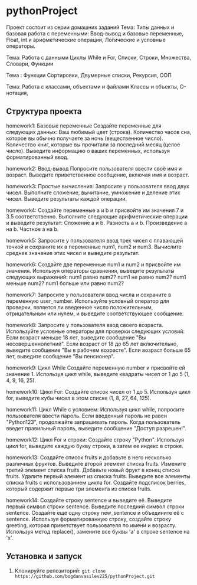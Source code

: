 # pythonProject

Проект состоит из серии домашних заданий 
 Тема: Типы данных и базовая работа с переменными:
Ввод-вывод и базовые переменные, Float, int и арифметические операции,
Логические и условные операторы.

Тема: Работа с данными
Циклы While и For,
Списки, Строки, Множества, Словари, Функции

Тема : Функции
Сортировки,
Двумерные списки,  Рекурсия, ООП

Тема: Работа с классами, объектами и файлами
Классы и объекты, О-нотация, 


## Структура проекта
homework1: Базовые переменные
Создайте переменные для следующих данных:
Ваш любимый цвет (строка).
Количество часов сна, которое вы обычно получаете за ночь (вещественное число).
Количество книг, которые вы прочитали за последний месяц (целое число).
Выведите информацию о ваших переменных, используя форматированный ввод.

homework2: Ввод-вывод
Попросите пользователя ввести своё имя и возраст.
Выведите приветственное сообщение, включая имя и возраст.

homework3: Простые вычисления:
Запросите у пользователя ввод двух чисел.
Выполните сложение, вычитание, умножение и деление этих чисел.
Выведите результаты каждой операции.

homework4: Создайте переменные a и b и присвойте им значения 7 и 3.5 соответственно.
Выполните следующие арифметические операции и выведите результат:
Сложение a и b.
Разность a и b.
Произведение a на b.
Частное a на b.

homework5: Запросите у пользователя ввод трех чисел с плавающей точкой и сохраните их в переменные num1, num2 и num3.
Вычислите среднее значение этих чисел и выведите результат.

homework6: Создайте две переменные num1 и num2 и присвойте им значения.
Используя операторы сравнения, выведите результаты следующих выражений:
num1 равно num2?
num1 не равно num2?
num1 меньше num2?
num1 больше или равно num2?

homework7: Запросите у пользователя ввод числа и сохраните в переменную user_number.
Используйте условный оператор для проверки, является ли введенное число положительным,
отрицательным или нулем, и выведите соответствующее сообщение.

homework8: Запросите у пользователя ввод своего возраста.
Используйте условные операторы для проверки следующих условий:
Если возраст меньше 18 лет, выведите сообщение "Вы несовершеннолетний".
Если возраст от 18 до 65 лет включительно, выведите сообщение "Вы в рабочем возрасте".
Если возраст больше 65 лет, выведите сообщение "Вы пенсионер".

homework9: Цикл While
Создайте переменную number и присвойте ей значение 1.
Используя цикл while, выведите квадраты чисел от 1 до 5 (1, 4, 9, 16, 25).

homework10: Цикл For:
Создайте список чисел от 1 до 5.
Используя цикл for, выведите кубы чисел в этом списке (1, 8, 27, 64, 125).

homework11: Цикл While с условием:
Используя цикл while, попросите пользователя ввести пароль.
Если введенный пароль не равен "Python123", продолжайте запрашивать пароль.
Когда пользователь введет правильный пароль, выведите сообщение "Доступ разрешен!".

homework12: Цикл For и строки:
Создайте строку "Python".
Используя цикл for, выведите каждую букву строки, а затем ее индекс в строке.

homework13: Создайте список fruits и добавьте в него несколько различных фруктов.
Выведите второй элемент списка fruits.
Измените третий элемент списка fruits.
Добавьте новый фрукт в конец списка fruits.
Удалите первый элемент из списка fruits.
Выведите все элементы списка fruits с использованием цикла for.
Создайте подсписок berries, который содержит первые три элемента из списка fruits.

homework14: Создайте строку sentence и выведите её.
Выведите первый символ строки sentence.
Выведите последний символ строки sentence.
Создайте еще одну строку new_sentence и объедините её с sentence.
Используя форматированную строку, создайте строку greeting, которая приветствует пользователя по имени и возрасту.
Используя метод replace(), замените все буквы 'a' в строке sentence на 'x'.


## Установка и запуск

1. Клонируйте репозиторий: `git clone https://github.com/bogdanvasilev225/pythonProject.git
`

